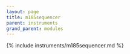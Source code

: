 ```yaml
---
layout: page
title: m185sequencer
parent: instruments
grand_parent: modules
---
```


{% include instruments/m185sequencer.md %}
